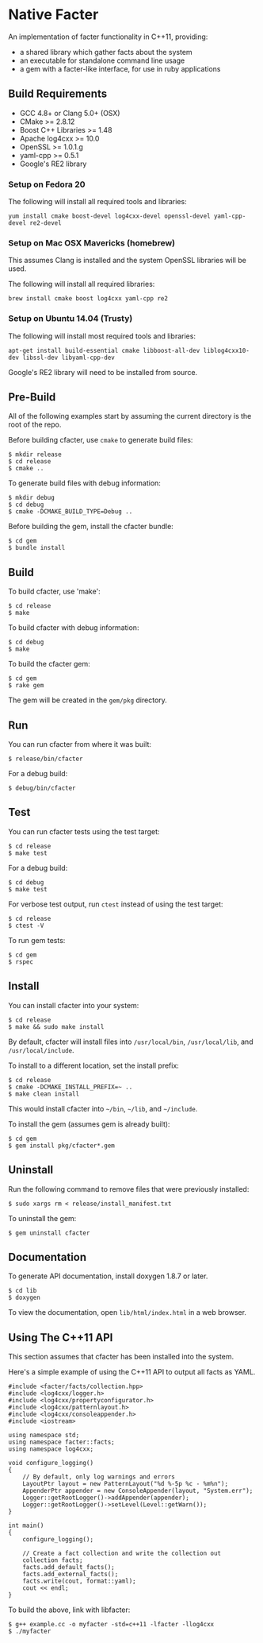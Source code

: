 Native Facter
=============

An implementation of facter functionality in C++11, providing:
* a shared library which gather facts about the system
* an executable for standalone command line usage
* a gem with a facter-like interface, for use in ruby applications

Build Requirements
------------------

* GCC 4.8+ or Clang 5.0+ (OSX)
* CMake >= 2.8.12
* Boost C++ Libraries >= 1.48
* Apache log4cxx >= 10.0
* OpenSSL >= 1.0.1.g
* yaml-cpp >= 0.5.1
* Google's RE2 library

### Setup on Fedora 20

The following will install all required tools and libraries:

    yum install cmake boost-devel log4cxx-devel openssl-devel yaml-cpp-devel re2-devel

### Setup on Mac OSX Mavericks (homebrew)

This assumes Clang is installed and the system OpenSSL libraries will be used.

The following will install all required libraries:

    brew install cmake boost log4cxx yaml-cpp re2

### Setup on Ubuntu 14.04 (Trusty)

The following will install most required tools and libraries:

    apt-get install build-essential cmake libboost-all-dev liblog4cxx10-dev libssl-dev libyaml-cpp-dev

Google's RE2 library will need to be installed from source.

Pre-Build
---------

All of the following examples start by assuming the current directory is the root of the repo.

Before building cfacter, use `cmake` to generate build files:

    $ mkdir release
    $ cd release
    $ cmake ..

To generate build files with debug information:

    $ mkdir debug
    $ cd debug
    $ cmake -DCMAKE_BUILD_TYPE=Debug ..

Before building the gem, install the cfacter bundle:

    $ cd gem
    $ bundle install

Build
-----

To build cfacter, use 'make':

    $ cd release
    $ make

To build cfacter with debug information:

    $ cd debug
    $ make

To build the cfacter gem:

    $ cd gem
    $ rake gem

The gem will be created in the `gem/pkg` directory.

Run
---

You can run cfacter from where it was built:

`$ release/bin/cfacter`

For a debug build:

`$ debug/bin/cfacter`

Test
----

You can run cfacter tests using the test target:

    $ cd release
    $ make test

For a debug build:

    $ cd debug
    $ make test

For verbose test output, run `ctest` instead of using the test target:

    $ cd release
    $ ctest -V

To run gem tests:

    $ cd gem
    $ rspec

Install
-------

You can install cfacter into your system:

    $ cd release
    $ make && sudo make install

By default, cfacter will install files into `/usr/local/bin`, `/usr/local/lib`, and `/usr/local/include`.

To install to a different location, set the install prefix:

    $ cd release
    $ cmake -DCMAKE_INSTALL_PREFIX=~ ..
    $ make clean install

This would install cfacter into `~/bin`, `~/lib`, and `~/include`.

To install the gem (assumes gem is already built):

    $ cd gem
    $ gem install pkg/cfacter*.gem

Uninstall
---------

Run the following command to remove files that were previously installed:

    $ sudo xargs rm < release/install_manifest.txt

To uninstall the gem:

    $ gem uninstall cfacter

Documentation
-------------

To generate API documentation, install doxygen 1.8.7 or later.

    $ cd lib
    $ doxygen

To view the documentation, open `lib/html/index.html` in a web browser.


Using The C++11 API
-------------------

This section assumes that cfacter has been installed into the system.

Here's a simple example of using the C++11 API to output all facts as YAML.

    #include <facter/facts/collection.hpp>
    #include <log4cxx/logger.h>
    #include <log4cxx/propertyconfigurator.h>
    #include <log4cxx/patternlayout.h>
    #include <log4cxx/consoleappender.h>
    #include <iostream>

    using namespace std;
    using namespace facter::facts;
    using namespace log4cxx;

    void configure_logging()
    {
        // By default, only log warnings and errors
        LayoutPtr layout = new PatternLayout("%d %-5p %c - %m%n");
        AppenderPtr appender = new ConsoleAppender(layout, "System.err");
        Logger::getRootLogger()->addAppender(appender);
        Logger::getRootLogger()->setLevel(Level::getWarn());
    }

    int main()
    {
        configure_logging();

        // Create a fact collection and write the collection out
        collection facts;
        facts.add_default_facts();
        facts.add_external_facts();
        facts.write(cout, format::yaml);
        cout << endl;
    }

To build the above, link with libfacter:

    $ g++ example.cc -o myfacter -std=c++11 -lfacter -llog4cxx
    $ ./myfacter
